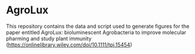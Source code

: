 # AgroLux

This repository contains the data and script used to generate figures for the paper entitled AgroLux: bioluminescent Agrobacteria to improve molecular pharming and study plant immunity (https://onlinelibrary.wiley.com/doi/10.1111/tpj.15454)
